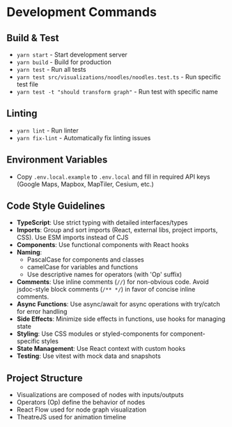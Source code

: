 # Development Commands

## Build & Test

- `yarn start` - Start development server
- `yarn build` - Build for production
- `yarn test` - Run all tests
- `yarn test src/visualizations/noodles/noodles.test.ts` - Run specific test file
- `yarn test -t "should transform graph"` - Run test with specific name

## Linting

- `yarn lint` - Run linter
- `yarn fix-lint` - Automatically fix linting issues

## Environment Variables
- Copy `.env.local.example` to `.env.local` and fill in required API keys (Google Maps, Mapbox, MapTiler, Cesium, etc.)

## Code Style Guidelines

- **TypeScript**: Use strict typing with detailed interfaces/types
- **Imports**: Group and sort imports (React, external libs, project imports, CSS). Use ESM imports instead of CJS
- **Components**: Use functional components with React hooks
- **Naming**:
  - PascalCase for components and classes
  - camelCase for variables and functions
  - Use descriptive names for operators (with 'Op' suffix)
- **Comments**: Use inline comments (`//`) for non-obvious code. Avoid jsdoc-style block comments (`/** */`) in favor of concise inline comments.
- **Async Functions**: Use async/await for async operations with try/catch for error handling
- **Side Effects**: Minimize side effects in functions, use hooks for managing state
- **Styling**: Use CSS modules or styled-components for component-specific styles
- **State Management**: Use React context with custom hooks
- **Testing**: Use vitest with mock data and snapshots

## Project Structure

- Visualizations are composed of nodes with inputs/outputs
- Operators (Op) define the behavior of nodes
- React Flow used for node graph visualization
- TheatreJS used for animation timeline
